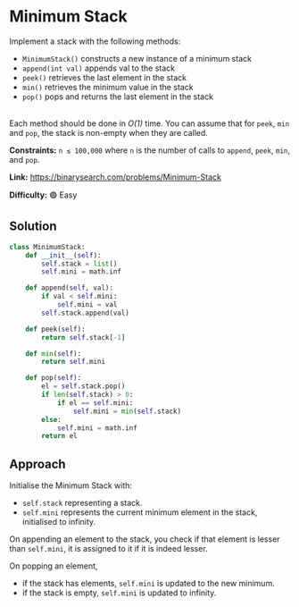 # Minimum Stack

Implement a stack with the following methods:

- `MinimumStack()` constructs a new instance of a minimum stack
- `append(int val)` appends val to the stack
- `peek()` retrieves the last element in the stack
- `min()` retrieves the minimum value in the stack
- `pop()` pops and returns the last element in the stack

<br>Each method should be done in _O(1)_ time. You can assume that for `peek`, `min` and `pop`, the stack is non-empty when they are called.

**Constraints:** `n ≤ 100,000` where `n` is the number of calls to `append`, `peek`, `min`, and `pop`.

**Link:** https://binarysearch.com/problems/Minimum-Stack

**Difficulty:** :green_circle: Easy

## Solution

```python
class MinimumStack:
    def __init__(self):
        self.stack = list()
        self.mini = math.inf

    def append(self, val):
        if val < self.mini:
            self.mini = val
        self.stack.append(val)

    def peek(self):
        return self.stack[-1]

    def min(self):
        return self.mini

    def pop(self):
        el = self.stack.pop()
        if len(self.stack) > 0:
            if el == self.mini:
                self.mini = min(self.stack)
        else:
            self.mini = math.inf
        return el
```

## Approach

Initialise the Minimum Stack with:

- `self.stack` representing a stack.
- `self.mini` represents the current minimum element in the stack, initialised to infinity.

On appending an element to the stack, you check if that element is lesser than `self.mini`, it is assigned to it if it is indeed lesser.<br>

On popping an element,

- if the stack has elements, `self.mini` is updated to the new minimum.
- if the stack is empty, `self.mini` is updated to infinity.

